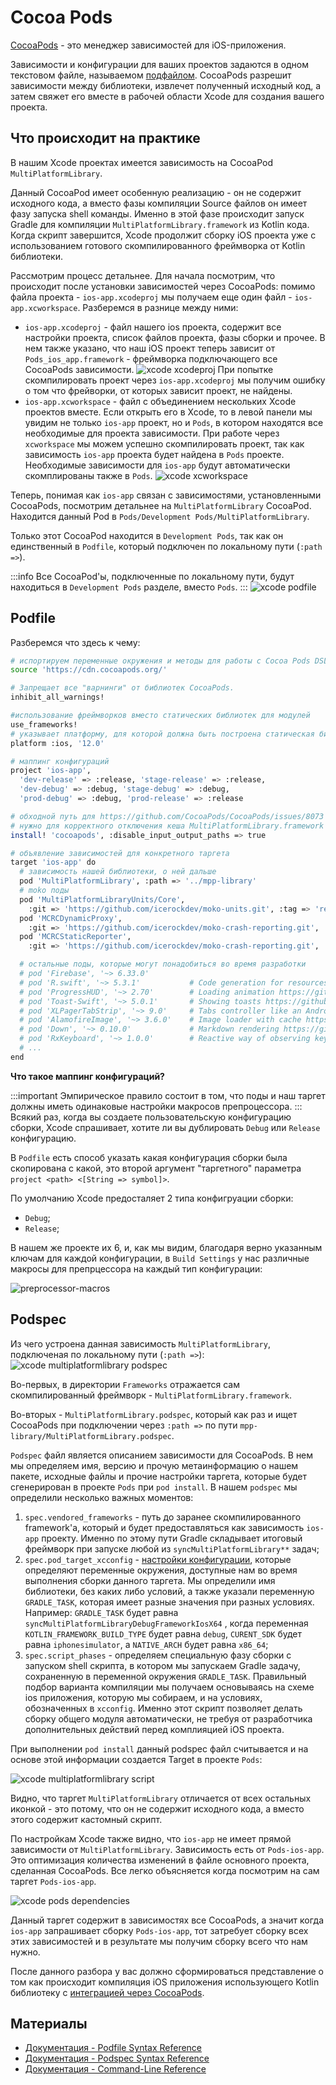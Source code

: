# Cocoa Pods

[CocoaPods](https://cocoapods.org/) - это менеджер зависимостей для iOS-приложения.

Зависимости и конфигурации для ваших проектов задаются в одном текстовом файле, называемом [подфайлом](https://guides.cocoapods.org/using/the-podfile.html). CocoaPods разрешит зависимости между библиотеки, извлечет полученный исходный код, а затем свяжет его вместе в рабочей области Xcode для создания вашего проекта.

## Что происходит на практике

В нашим Xcode проектах имеется зависимость на CocoaPod `MultiPlatformLibrary`.

Данный CocoaPod имеет особенную реализацию - он не содержит исходного кода, а вместо фазы компиляции Source файлов он имеет фазу запуска shell команды. Именно в этой фазе происходит запуск Gradle для компиляции `MultiPlatformLibrary.framework` из Kotlin кода. Когда скрипт завершится, Xcode продолжит сборку iOS проекта уже с использованием готового скомпилированного фреймворка от Kotlin библиотеки.

Рассмотрим процесс детальнее. Для начала посмотрим, что происходит после установки зависимостей через CocoaPods: помимо файла проекта -  `ios-app.xcodeproj` мы получаем еще один файл - `ios-app.xcworkspace`.
Разберемся в разнице между ними:

- `ios-app.xcodeproj` - файл нашего ios проекта, содержит все настройки проекта, список файлов проекта, фазы сборки и прочее. В нем также указано, что наш iOS проект теперь зависит от `Pods_ios_app.framework` - фреймворка подключающего все CocoaPods зависимости.
  ![xcode xcodeproj](pods/xcode-xcodeproj.png)
  При попытке скомпилировать проект через `ios-app.xcodeproj` мы получим ошибку о том что фрейворки, от которых зависит проект, не найдены.
- `ios-app.xcworkspace` - файл с объединением нескольких Xcode проектов вместе. Если открыть его в Xcode, то в левой панели мы увидим не только `ios-app` проект, но и `Pods`, в котором находятся все необходимые для проекта зависимости. При работе через `xcworkspace` мы можем успешно скомпилировать проект, так как зависимость `ios-app` проекта будет найдена в `Pods` проекте. Необходимые зависимости для `ios-app` будут автоматически скомплированы также в `Pods`.
  ![xcode xcworkspace](pods/xcode-xcworkspace.png)

Теперь, понимая как `ios-app` связан с зависимостями, установленными CocoaPods, посмотрим детальнее на `MultiPlatformLibrary` CocoaPod. Находится данный Pod в `Pods/Development Pods/MultiPlatformLibrary`.

Только этот CocoaPod находится в `Development Pods`, так как он единственный в `Podfile`, который подключен по локальному пути (`:path =>`). 

:::info
Все CocoaPod'ы, подключенные по локальному пути, будут находиться в `Development Pods` разделе, вместо `Pods`.
:::
![xcode podfile](pods/xcode-podfile.png)

## Podfile

Разберемся что здесь к чему:

```bash
# испортируем переменные окружения и методы для работы с Cocoa Pods DSL
source 'https://cdn.cocoapods.org/'

# Запрещает все "варнинги" от библиотек CocoaPods.
inhibit_all_warnings!

#использование фреймворков вместо статических библиотек для модулей
use_frameworks!
# указывает платформу, для которой должна быть построена статическая библиотека.
platform :ios, '12.0'

# маппинг конфигураций
project 'ios-app',
  'dev-release' => :release, 'stage-release' => :release,
  'dev-debug' => :debug, 'stage-debug' => :debug,
  'prod-debug' => :debug, 'prod-release' => :release

# обходной путь для https://github.com/CocoaPods/CocoaPods/issues/8073
# нужно для корректного отключения кеша MultiPlatformLibrary.framework
install! 'cocoapods', :disable_input_output_paths => true

# объявление зависимостей для конкретного таргета
target 'ios-app' do
  # зависимость нашей библиотеки, о ней дальше
  pod 'MultiPlatformLibrary', :path => '../mpp-library'
  # moko поды
  pod 'MultiPlatformLibraryUnits/Core',
    :git => 'https://github.com/icerockdev/moko-units.git', :tag => 'release/0.6.1'
  pod 'MCRCDynamicProxy',
    :git => 'https://github.com/icerockdev/moko-crash-reporting.git', :tag => 'release/0.2.0'
  pod 'MCRCStaticReporter',
    :git => 'https://github.com/icerockdev/moko-crash-reporting.git', :tag => 'release/0.2.0'

  # остальные поды, которые могут понадобиться во время разработки
  # pod 'Firebase', '~> 6.33.0'
  # pod 'R.swift', '~> 5.3.1'           # Code generation for resources  https://github.com/mac-cain13/R.swift
  # pod 'ProgressHUD', '~> 2.70'        # Loading animation https://github.com/relatedcode/ProgressHUD
  # pod 'Toast-Swift', '~> 5.0.1'       # Showing toasts https://github.com/scalessec/Toast-Swift
  # pod 'XLPagerTabStrip', '~> 9.0'     # Tabs controller like an Android PagerTabStrip
  # pod 'AlamofireImage', '~> 3.6.0'    # Image loader with cache https://github.com/Alamofire/AlamofireImage
  # pod 'Down', '~> 0.10.0'             # Markdown rendering https://github.com/johnxnguyen/Down
  # pod 'RxKeyboard', '~> 1.0.0'        # Reactive way of observing keyboard frame changes https://github.com/RxSwiftCommunity/RxKeyboard
  # ...
end
```

**Что такое маппинг конфигураций?**

:::important
Эмпирическое правило состоит в том, что поды и наш таргет должны иметь одинаковые настройки макросов препроцессора. 
:::
Всякий раз, когда вы создаете пользовательскую конфигурацию сборки, Xcode спрашивает, хотите ли вы дублировать `Debug` или `Release` конфигурацию.

В `Podfile` есть способ указать какая конфигурация сборки была скопирована с какой, это второй аргумент "таргетного" параметра `project <path> <[String => symbol]>`. 

По умолчанию Xcode предосталяет 2 типа конфигруации сборки: 
- `Debug`;
- `Release`;

В нашем же проекте их 6, и, как мы видим, благодаря верно указанным ключам для каждой конфигурации, в `Build Settings` у нас различные макросы для препрцессора на каждый тип конфигурации:

![preprocessor-macros](pods/xcode-preprocessor-macros.png)

## Podspec

Из чего устроена данная зависимость `MultiPlatformLibrary`, подключеная по локальному пути (`:path =>`):
![xcode multiplatformlibrary podspec](pods/xcode-podspec.png)

Во-первых, в директории `Frameworks` отражается сам скомпилированный фреймворк - `MultiPlatformLibrary.framework`.

Во-вторых - `MultiPlatformLibrary.podspec`, который как раз и ищет CocoaPods при подключении через `:path =>` по пути `mpp-library/MultiPlatformLibrary.podspec`.

`Podspec` файл является описанием зависимости для CocoaPods. В нем мы определяем имя, версию и прочую метаинформацию о нашем пакете, исходные файлы и прочие настройки таргета, которые будет сгенерирован в проекте `Pods` при `pod install`. В нашем `podspec` мы определили несколько важных моментов:

1. `spec.vendored_frameworks` - путь до заранее скомпилированного framework'а, который и будет предоставляться как зависимость `ios-app` проекту. Именно по этому пути Gradle складывает итоговый фреймворк при запуске любой из `syncMultiPlatformLibrary**` задач;
2. `spec.pod_target_xcconfig` - [настройки конфигурации](/learning/ios/configuration), которые определяют переменные окружения, доступные нам во время выполнения сборки данного таргета. Мы определили имя библиотеки, без каких либо условий, а также указали переменную `GRADLE_TASK`, которая имеет разные значения при разных условиях. Например: `GRADLE_TASK` будет равна `syncMultiPlatformLibraryDebugFrameworkIosX64` , когда переменная `KOTLIN_FRAMEWORK_BUILD_TYPE` будет равна `debug`, `CURENT_SDK` будет равна `iphonesimulator`, а `NATIVE_ARCH` будет равна `x86_64`;
3. `spec.script_phases` - определяем специальную фазу сборки с запуском shell скрипта, в котором мы запускаем Gradle задачу, сохраненную в переменной окружения `GRADLE_TASK`. Правильный подбор варианта компиляции мы получаем основываясь на схеме ios приложения, которую мы собираем, и на условиях, обозначенных в `xcconfig`. Именно этот скрипт позволяет делать сборку общего модуля автоматически, не требуя от разработчика дополнительных действий перед комплияцией iOS проекта.

При выполнении `pod install` данный podspec файл считывается и на основе этой информации создается Target в проекте `Pods`:

![xcode multiplatformlibrary script](pods/xcode-multiplatformlibrary-script.png)

Видно, что таргет `MultiPlatformLibrary` отличается от всех остальных иконкой - это потому, что он не содержит исходного кода, а вместо этого содержит кастомный скрипт.

По настройкам Xcode также видно, что `ios-app` не имеет прямой зависимости от `MultiPlatformLibrary`. Зависимость есть от `Pods-ios-app`. Это оптимизация количества изменений в файле основного проекта, сделанная CocoaPods. Все легко объясняется когда посмотрим на сам таргет `Pods-ios-app`.

![xcode pods dependencies](pods/xcode-pods-dependencies.png)

Данный таргет содержит в зависимостях все CocoaPods, а значит когда `ios-app` запрашивает сборку `Pods-ios-app`, тот затребует сборку всех этих зависимостей и в результате мы получим сборку всего что нам нужно.

После данного разбора у вас должно сформироваться представление о том как происходит компиляция iOS приложения использующего Kotlin библиотеку с [интеграцией через CocoaPods](/learning/kotlin-native/cocoapods).

## Материалы

- [Документация - Podfile Syntax Reference](https://guides.cocoapods.org/syntax/podfile.html)
- [Документация - Podspec Syntax Reference](https://guides.cocoapods.org/syntax/podspec.html)
- [Документация - Command-Line Reference](https://guides.cocoapods.org/terminal/commands.html)